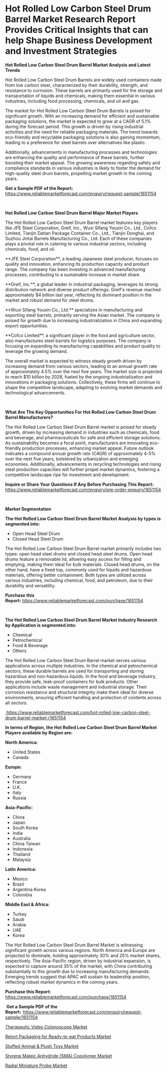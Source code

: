 <p><h1>Hot Rolled Low Carbon Steel Drum Barrel Market Research Report Provides Critical Insights that can help Shape Business Development and Investment Strategies</h1></p><p><strong>Hot Rolled Low Carbon Steel Drum Barrel Market Analysis and Latest Trends</strong></p>
<p><p>Hot Rolled Low Carbon Steel Drum Barrels are widely used containers made from low carbon steel, characterized by their durability, strength, and resistance to corrosion. These barrels are primarily used for the storage and transportation of liquids and chemicals, making them essential in various industries, including food processing, chemicals, and oil and gas. </p><p>The market for Hot Rolled Low Carbon Steel Drum Barrels is poised for significant growth. With an increasing demand for efficient and sustainable packaging solutions, the market is expected to grow at a CAGR of 5.1% during the forecast period. This growth is driven by rising industrial activities and the need for reliable packaging materials. The trend towards eco-friendly and recyclable packaging solutions is also gaining momentum, leading to a preference for steel barrels over alternatives like plastic.</p><p>Additionally, advancements in manufacturing processes and technologies are enhancing the quality and performance of these barrels, further boosting their market appeal. The growing awareness regarding safety and compliance standards in various industries is likely to foster the demand for high-quality steel drum barrels, propelling market growth in the coming years.</p></p>
<p><strong>Get a Sample PDF of the Report:&nbsp;</strong> <a href="https://www.reliablemarketforecast.com/enquiry/request-sample/1651154?utm_campaign=1110&utm_medium=2&utm_source=Github&utm_content=ia&utm_term=12102024&utm_id=hot-rolled-low-carbon-steel-drum-barrel">https://www.reliablemarketforecast.com/enquiry/request-sample/1651154</a></p>
<p>&nbsp;</p>
<p><strong>Hot Rolled Low Carbon Steel Drum Barrel Major Market Players</strong></p>
<p><p>The Hot Rolled Low Carbon Steel Drum Barrel market features key players like JFE Steel Corporation, Greif, Inc., Wuxi Sifang Youxin Co., Ltd., Cofco Limited, Tianjin Datian Package Container Co., Ltd., Tianjin Donghai, and Suzhou Jintai Barrels Manufacturing Co., Ltd. Each of these companies plays a pivotal role in catering to various industrial sectors, including chemicals, food, and oil.</p><p>**JFE Steel Corporation**, a leading Japanese steel producer, focuses on quality and innovation, enhancing its production capacity and product range. The company has been investing in advanced manufacturing processes, contributing to a sustainable increase in market share.</p><p>**Greif, Inc.**, a global leader in industrial packaging, leverages its strong distribution network and diverse product offerings. Greif's revenue reached approximately $4 billion last year, reflecting its dominant position in the market and robust demand for steel drums.</p><p>**Wuxi Sifang Youxin Co., Ltd.** specializes in manufacturing and exporting steel barrels, primarily serving the Asian market. The company is poised for growth due to increasing industrialization in China and expanding export opportunities.</p><p>**Cofco Limited**, a significant player in the food and agriculture sector, also manufactures steel barrels for logistics purposes. The company is focusing on expanding its manufacturing capabilities and product quality to leverage the growing demand.</p><p>The overall market is expected to witness steady growth driven by increasing demand from various sectors, leading to an annual growth rate of approximately 4.5% over the next five years. The market size is projected to reach $10 billion by 2028, fueled by the ongoing industrialization and innovations in packaging solutions. Collectively, these firms will continue to shape the competitive landscape, adapting to evolving market demands and technological advancements.</p></p>
<p>&nbsp;</p>
<p><strong>What Are The Key Opportunities For Hot Rolled Low Carbon Steel Drum Barrel Manufacturers?</strong></p>
<p><p>The Hot Rolled Low Carbon Steel Drum Barrel market is poised for steady growth, driven by increasing demand in industries such as chemicals, food and beverage, and pharmaceuticals for safe and efficient storage solutions. As sustainability becomes a focal point, manufacturers are innovating eco-friendly production processes, enhancing market appeal. Future outlook indicates a compound annual growth rate (CAGR) of approximately 4-5% over the next five years, bolstered by urbanization and emerging economies. Additionally, advancements in recycling technologies and rising steel production capacities will further propel market dynamics, fostering a competitive landscape ripe for investment and development.</p></p>
<p><strong>Inquire or Share Your Questions If Any Before Purchasing This Report:</strong> <a href="https://www.reliablemarketforecast.com/enquiry/pre-order-enquiry/1651154?utm_campaign=1110&utm_medium=2&utm_source=Github&utm_content=ia&utm_term=12102024&utm_id=hot-rolled-low-carbon-steel-drum-barrel">https://www.reliablemarketforecast.com/enquiry/pre-order-enquiry/1651154</a></p>
<p>&nbsp;</p>
<p><strong>Market Segmentation</strong></p>
<p><strong>The Hot Rolled Low Carbon Steel Drum Barrel Market Analysis by types is segmented into:</strong></p>
<p><ul><li>Open Head Steel Drum</li><li>Closed Head Steel Drum</li></ul></p>
<p><p>The Hot Rolled Low Carbon Steel Drum Barrel market primarily includes two types: open head steel drums and closed head steel drums. Open head drums feature a removable lid, allowing easy access for filling and emptying, making them ideal for bulk materials. Closed head drums, on the other hand, have a fixed top, commonly used for liquids and hazardous materials, offering better containment. Both types are utilized across various industries, including chemical, food, and petroleum, due to their durability and versatility.</p></p>
<p><strong>Purchase this Report:&nbsp;</strong><a href="https://www.reliablemarketforecast.com/purchase/1651154?utm_campaign=1110&utm_medium=2&utm_source=Github&utm_content=ia&utm_term=12102024&utm_id=hot-rolled-low-carbon-steel-drum-barrel">https://www.reliablemarketforecast.com/purchase/1651154</a></p>
<p>&nbsp;</p>
<p><strong>The Hot Rolled Low Carbon Steel Drum Barrel Market Industry Research by Application is segmented into:</strong></p>
<p><ul><li>Chemical</li><li>Petrochemical</li><li>Food & Beverage</li><li>Others</li></ul></p>
<p><p>The Hot Rolled Low Carbon Steel Drum Barrel market serves various applications across multiple industries. In the chemical and petrochemical sectors, these durable barrels are used for transporting and storing hazardous and non-hazardous liquids. In the food and beverage industry, they provide safe, leak-proof containers for bulk products. Other applications include waste management and industrial storage. Their corrosion resistance and structural integrity make them ideal for diverse environments, ensuring efficient handling and protection of contents across all sectors.</p></p>
<p><a href="https://www.reliablemarketforecast.com/hot-rolled-low-carbon-steel-drum-barrel-market-r1651154?utm_campaign=1110&utm_medium=2&utm_source=Github&utm_content=ia&utm_term=12102024&utm_id=hot-rolled-low-carbon-steel-drum-barrel">&nbsp;https://www.reliablemarketforecast.com/hot-rolled-low-carbon-steel-drum-barrel-market-r1651154</a></p>
<p><strong>In terms of Region, the Hot Rolled Low Carbon Steel Drum Barrel Market Players available by Region are:</strong></p>
<p>
    <p> <strong> North America: </strong>
        <ul>
            <li>United States</li>
            <li>Canada</li>
        </ul>
        </p> 
    <p> <strong> Europe: </strong>
        <ul>
            <li>Germany</li>
            <li>France</li>
            <li>U.K.</li>
            <li>Italy</li>
            <li>Russia</li>
        </ul>
        </p> 
    <p> <strong> Asia-Pacific: </strong>
        <ul>
            <li>China</li>
            <li>Japan</li>
            <li>South Korea</li>
            <li>India</li>
            <li>Australia</li>
            <li>China Taiwan</li>
            <li>Indonesia</li>
            <li>Thailand</li>
            <li>Malaysia</li>
        </ul>
        </p> 
    <p> <strong> Latin America: </strong>
        <ul>
            <li>Mexico</li>
            <li>Brazil</li>
            <li>Argentina Korea</li>
            <li>Colombia</li>
        </ul>
        </p> 
    <p> <strong> Middle East & Africa: </strong>
        <ul>
            <li>Turkey</li>
            <li>Saudi</li>
            <li>Arabia</li>
            <li>UAE</li>
            <li>Korea</li>
        </ul>
    </p>
    </p>
<p><p>The Hot Rolled Low Carbon Steel Drum Barrel Market is witnessing significant growth across various regions. North America and Europe are projected to dominate, holding approximately 30% and 25% market shares, respectively. The Asia-Pacific region, driven by industrial expansion, is expected to capture around 35% of the market, with China contributing substantially to this growth due to increasing manufacturing demands. Emerging trends suggest that APAC will sustain its leadership position, reflecting robust market dynamics in the coming years.</p></p>
<p><strong>Purchase this Report: </strong><a href="https://www.reliablemarketforecast.com/purchase/1651154?utm_campaign=1110&utm_medium=2&utm_source=Github&utm_content=ia&utm_term=12102024&utm_id=hot-rolled-low-carbon-steel-drum-barrel">https://www.reliablemarketforecast.com/purchase/1651154</a></p>
<p>&nbsp;<strong>Get a Sample PDF of the Report:&nbsp;&nbsp;</strong><a href="https://www.reliablemarketforecast.com/enquiry/request-sample/1651154?utm_campaign=1110&utm_medium=2&utm_source=Github&utm_content=ia&utm_term=12102024&utm_id=hot-rolled-low-carbon-steel-drum-barrel">https://www.reliablemarketforecast.com/enquiry/request-sample/1651154</a></p>
<p><strong></strong></p>
<p><p><a href="https://www.linkedin.com/pulse/therapeutic-video-colonoscope-market-global-regional-analysis-8ldtc?utm_campaign=1110&utm_medium=2&utm_source=Github&utm_content=ia&utm_term=12102024&utm_id=hot-rolled-low-carbon-steel-drum-barrel">Therapeutic Video Colonoscope Market</a></p><p><a href="https://www.linkedin.com/pulse/global-retort-packaging-ready-to-eat-products-nexus-sector-0zcke?utm_campaign=1110&utm_medium=2&utm_source=Github&utm_content=ia&utm_term=12102024&utm_id=hot-rolled-low-carbon-steel-drum-barrel">Retort Packaging for Ready-to-eat Products Market</a></p><p><a href="https://github.com/RickHolmes3/Market-Research-Report-List-6/blob/main/stuffed-animal-plush-toys-market.md?utm_campaign=1110&utm_medium=2&utm_source=Github&utm_content=ia&utm_term=12102024&utm_id=hot-rolled-low-carbon-steel-drum-barrel">Stuffed Animal & Plush Toys Market</a></p><p><a href="https://github.com/Krish2023na/Market-Research-Report-List-6/blob/main/styrene-maleic-anhydride-sma-copolymer-market.md?utm_campaign=1110&utm_medium=2&utm_source=Github&utm_content=ia&utm_term=12102024&utm_id=hot-rolled-low-carbon-steel-drum-barrel">Styrene Maleic Anhydride (SMA) Copolymer Market</a></p><p><a href="https://www.linkedin.com/pulse/global-radial-miniature-probe-market-trends-forecasts-strategic-omk3c?utm_campaign=1110&utm_medium=2&utm_source=Github&utm_content=ia&utm_term=12102024&utm_id=hot-rolled-low-carbon-steel-drum-barrel">Radial Miniature Probe Market</a></p></p>